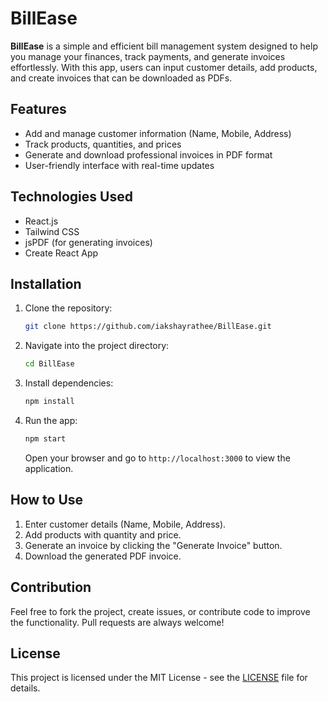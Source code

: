 # BillEase

**BillEase** is a simple and efficient bill management system designed to help you manage your finances, track payments, and generate invoices effortlessly. With this app, users can input customer details, add products, and create invoices that can be downloaded as PDFs.

## Features

- Add and manage customer information (Name, Mobile, Address)
- Track products, quantities, and prices
- Generate and download professional invoices in PDF format
- User-friendly interface with real-time updates

## Technologies Used

- React.js
- Tailwind CSS
- jsPDF (for generating invoices)
- Create React App

## Installation

1. Clone the repository:
    ```bash
    git clone https://github.com/iakshayrathee/BillEase.git
    ```

2. Navigate into the project directory:
    ```bash
    cd BillEase
    ```

3. Install dependencies:
    ```bash
    npm install
    ```

4. Run the app:
    ```bash
    npm start
    ```

    Open your browser and go to `http://localhost:3000` to view the application.

## How to Use

1. Enter customer details (Name, Mobile, Address).
2. Add products with quantity and price.
3. Generate an invoice by clicking the "Generate Invoice" button.
4. Download the generated PDF invoice.

## Contribution

Feel free to fork the project, create issues, or contribute code to improve the functionality. Pull requests are always welcome!

## License

This project is licensed under the MIT License - see the [LICENSE](LICENSE) file for details.
